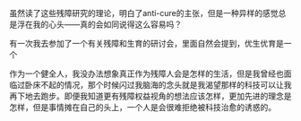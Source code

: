 虽然读了这些残障研究的理论，明白了anti-cure的主张，但是一种异样的感觉总是浮在我的心头——真的会如同说得这么容易吗？

有一次我去参加了一个有关残障和生育的研讨会，里面自然会提到，优生优育是一个

作为一个健全人，我没办法想象真正作为残障人会是怎样的生活，但是我曾经也面临过卧床不起的情况，那个时候闪过我脑海的念头就是我渴望那样的科技可以让我再下地去跑步。即便我知道更有残障权益视角的想法应该怎样，更加先进的理念是怎样，但是事情摊在自己的头上，一个人是会很难拒绝被科技治愈的诱惑的。

